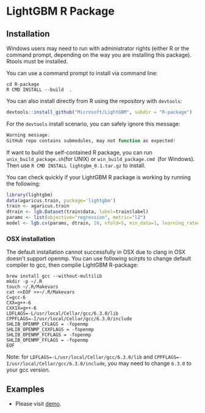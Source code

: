 LightGBM R Package
==================

Installation
------------

Windows users may need to run with administrator rights (either R or the command prompt, depending on the way you are installing this package). Rtools must be installed.

You can use a command prompt to install via command line:

```
cd R-package
R CMD INSTALL --build  .
```

You can also install directly from R using the repository with `devtools`:

```r
devtools::install_github("Microsoft/LightGBM", subdir = "R-package")
```

For the `devtools` install scenario, you can safely ignore this message:

```r
Warning message:
GitHub repo contains submodules, may not function as expected! 
```

If want to build the self-contained R package, you can run ```unix_build_package.sh```(for UNIX) or ```win_build_package.cmd ```(for Windows). Then use ```R CMD INSTALL lightgbm_0.1.tar.gz``` to install.


You can check quickly if your LightGBM R package is working by running the following:

```r
library(lightgbm)
data(agaricus.train, package='lightgbm')
train <- agaricus.train
dtrain <- lgb.Dataset(train$data, label=train$label)
params <- list(objective="regression", metric="l2")
model <- lgb.cv(params, dtrain, 10, nfold=5, min_data=1, learning_rate=1, early_stopping_rounds=10)
```
### OSX installation 

The default installation cannot successfully in OSX due to clang in OSX doesn't support openmp.
You can use following scirpts to change default compiler to gcc, then complie LightGBM R-package:
```
brew install gcc --without-multilib
mkdir -p ~/.R
touch ~/.R/Makevars
cat <<EOF >>~/.R/Makevars
C=gcc-6
CXX=g++-6
CXX1X=g++-6
LDFLAGS=-L/usr/local/Cellar/gcc/6.3.0/lib
CPPFLAGS=-I/usr/local/Cellar/gcc/6.3.0/include
SHLIB_OPENMP_CFLAGS = -fopenmp
SHLIB_OPENMP_CXXFLAGS = -fopenmp
SHLIB_OPENMP_FCFLAGS = -fopenmp
SHLIB_OPENMP_FFLAGS = -fopenmp
EOF
```
Note: for ``LDFLAGS=-L/usr/local/Cellar/gcc/6.3.0/lib`` and ``CPPFLAGS=-I/usr/local/Cellar/gcc/6.3.0/include``, you may need to change ``6.3.0`` to your gcc version. 


Examples
------------

* Please visit [demo](demo).
